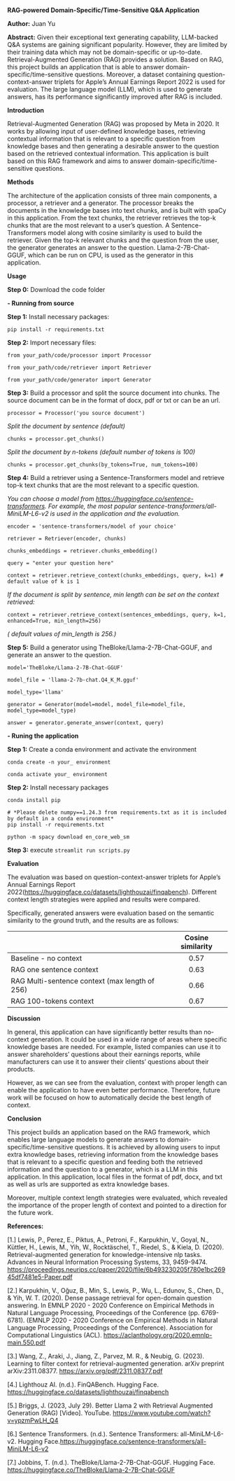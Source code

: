 
**RAG-powered Domain-Specific/Time-Sensitive Q&A Application**

**Author:** Juan Yu

**Abstract:** Given their exceptional text generating capability, LLM-backed Q&A systems are gaining significant popularity. However, they are limited by their training data which may not be domain-specific or up-to-date. Retrieval-Augmented Generation (RAG) provides a solution. Based on RAG, this project builds an application that is able to answer domain-specific/time-sensitive questions. Moreover, a dataset containing question-context-answer triplets for Apple’s Annual Earnings Report 2022 is used for evaluation. The large language model (LLM), which is used to generate answers, has its performance significantly improved after RAG is included.

**Introduction** 

Retrieval-Augmented Generation (RAG) was proposed by Meta in 2020. It works by allowing input of user-defined knowledge bases, retrieving contextual information that is relevant to a specific question from knowledge bases and then generating a desirable answer to the question based on the retrieved contextual information. This application is built based on this RAG framework and aims to answer domain-specific/time-sensitive questions.

**Methods**

The architecture of the application consists of three main components, a processor, a retriever and a generator. The processor breaks the documents in the knowledge bases into text chunks, and is built with spaCy in this application. From the text chunks, the retriever retrieves the top-k chunks that are the most relevant to a user’s question. A Sentence-Transformers model along with cosine similarity is used to build the retriever. Given the top-k relevant chunks and the question from the user, the generator generates an answer to the question. Llama-2-7B-Chat-GGUF, which can be run on CPU, is used as the generator in this application.

**Usage** 

**Step 0:** Download the code folder

**- Running from source**

**Step 1:** Install necessary packages: 

```
pip install -r requirements.txt
```

**Step 2:** Import necessary files:
```
from your_path/code/processor import Processor

from your_path/code/retriever import Retriever

from your_path/code/generator import Generator
```
**Step 3:** Build a processor and split the source document into chunks. The source document can be in the format of docx, pdf or txt or can be an url. 
```
processor = Processor('you source document')
```
*Split the document by sentence (default)*
```
chunks = processor.get_chunks()
```
*Split the document by n-tokens (default number of tokens is 100)*
```
chunks = processor.get_chunks(by_tokens=True, num_tokens=100)
```
**Step 4:** Build a retriever using a Sentence-Transformers model and retrieve top-k text chunks that are the most relevant to a specific question.

*You can choose a model from https://huggingface.co/sentence-transformers. For example, the most popular sentence-transformers/all-MiniLM-L6-v2 is used in the application and the evaluation.*
```
encoder = 'sentence-transformers/model of your choice'

retriever = Retriever(encoder, chunks)

chunks_embeddings = retriever.chunks_embedding()

query = "enter your question here"

context = retriever.retrieve_context(chunks_embeddings, query, k=1) # default value of k is 1
```
*If the document is split by sentence, min length can be set on the context retrieved:*
```
context = retriever.retrieve_context(sentences_embeddings, query, k=1, enhanced=True, min_length=256)
```
 *( default values of min_length is 256.)*

**Step 5:** Build a generator using TheBloke/Llama-2-7B-Chat-GGUF, and generate an answer to the question. 
```
model='TheBloke/Llama-2-7B-Chat-GGUF'

model_file = 'llama-2-7b-chat.Q4_K_M.gguf'

model_type='llama'

generator = Generator(model=model, model_file=model_file, model_type=model_type)

answer = generator.generate_answer(context, query)
```
**- Runing the application**

**Step 1:** Create a conda environment and activate the environment
```
conda create -n your_ environment

conda activate your_ environment
```
**Step 2:** Install necessary packages

```
conda install pip

# *Please delete numpy==1.24.3 from requirements.txt as it is included by default in a conda environment*
pip install -r requirements.txt 

python -m spacy download en_core_web_sm
```
**Step 3:** execute ```streamlit run scripts.py```

**Evaluation** 

The evaluation was based on question-context-answer triplets for Apple’s Annual Earnings Report 2022(https://huggingface.co/datasets/lighthouzai/finqabench). Different context length strategies were applied and results were compared.

Specifically, generated answers were evaluation based on the semantic similarity to the ground truth, and the results are as follows:

|                                               | Cosine similarity |
| :---------------------------------------------|:-----------------:|
| Baseline - no context                         |         0.57      |
| RAG one sentence context                      |         0.63      |
| RAG Multi-sentence context (max length of 256)|         0.66      |
| RAG 100-tokens context                        |         0.67      |

**Discussion** 

In general, this application can have significantly better results than no-context generation. It could be used in a wide range of areas where specific knowledge bases are needed. For example, listed companies can use it to answer shareholders’ questions about their earnings reports, while manufacturers can use it to answer their clients’ questions about their products. 

However, as we can see from the evaluation, context with proper length can enable the application to have even better performance. Therefore, future work will be focused on how to automatically decide the best length of context. 

**Conclusion** 

This project builds an application based on the RAG framework, which enables large language models to generate answers to domain-specific/time-sensitive questions. It is achieved by allowing users to input extra knowledge bases, retrieving information from the knowledge bases that is relevant to a specific question and feeding both the retrieved information and the question to a generator, which is a LLM in this application. In this application, local files in the format of pdf, docx, and txt as well as urls are supported as extra knowledge bases. 

Moreover, multiple context length strategies were evaluated, which revealed the importance of the proper length of context and pointed to a direction for the future work. 

**References:**

[1.] Lewis, P., Perez, E., Piktus, A., Petroni, F., Karpukhin, V., Goyal, N., Küttler, H., Lewis, M., Yih, W., Rocktäschel, T., Riedel, S., & Kiela, D. (2020). Retrieval-augmented generation for knowledge-intensive nlp tasks. Advances in Neural Information Processing Systems, 33, 9459-9474. https://proceedings.neurips.cc/paper/2020/file/6b493230205f780e1bc26945df7481e5-Paper.pdf

[2.] Karpukhin, V., Oğuz, B., Min, S., Lewis, P., Wu, L., Edunov, S., Chen, D., & Yih, W. T. (2020). Dense passage retrieval for open-domain question answering. In EMNLP 2020 - 2020 Conference on Empirical Methods in Natural Language Processing, Proceedings of the Conference (pp. 6769-6781). (EMNLP 2020 - 2020 Conference on Empirical Methods in Natural Language Processing, Proceedings of the Conference). Association for Computational Linguistics (ACL). https://aclanthology.org/2020.emnlp-main.550.pdf

[3.] Wang, Z., Araki, J., Jiang, Z., Parvez, M. R., & Neubig, G. (2023). Learning to filter context for retrieval-augmented generation. arXiv preprint arXiv:2311.08377. https://arxiv.org/pdf/2311.08377.pdf

[4.] Lighthouz AI. (n.d.). FinQABench. Hugging Face. https://huggingface.co/datasets/lighthouzai/finqabench

[5.] Briggs, J. (2023, July 29). Better Llama 2 with Retrieval Augmented Generation (RAG) [Video]. YouTube. https://www.youtube.com/watch?v=ypzmPwLH_Q4

[6.] Sentence Transformers. (n.d.). Sentence Transformers: all-MiniLM-L6-v2. Hugging Face.https://huggingface.co/sentence-transformers/all-MiniLM-L6-v2

[7.] Jobbins, T. (n.d.). TheBloke/Llama-2-7B-Chat-GGUF. Hugging Face. https://huggingface.co/TheBloke/Llama-2-7B-Chat-GGUF
